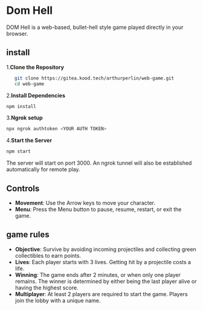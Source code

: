 # Dom Hell

DOM Hell is a web-based, bullet-hell style game played directly in your browser.

## install

1.**Clone the Repository**

```bash
   git clone https://gitea.kood.tech/arthurperlin/web-game.git
   cd web-game 
```

2.**Install Dependencies**

```bash
npm install
```

3.**Ngrok setup**

```bash
npx ngrok authtoken <YOUR AUTH TOKEN>
```

4.**Start the Server**

```bash
npm start
```

The server will start on port 3000. An ngrok tunnel will also be established automatically for remote play.

## Controls

- **Movement**: Use the Arrow keys to move your character.
- **Menu**: Press the Menu button to pause, resume, restart, or exit the game.

## game rules

- **Objective**: Survive by avoiding incoming projectiles and collecting green collectibles to earn points.
- **Lives**: Each player starts with 3 lives. Getting hit by a projectile costs a life.
- **Winning**: The game ends after 2 minutes, or when only one player remains. The winner is determined by either being the last player alive or having the highest score.
- **Multiplayer**: At least 2 players are required to start the game. Players join the lobby with a unique name.
